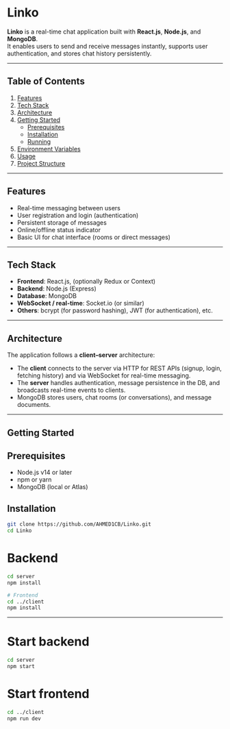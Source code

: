 # Linko

**Linko** is a real-time chat application built with **React.js**, **Node.js**, and **MongoDB**.  
It enables users to send and receive messages instantly, supports user authentication, and stores chat history persistently.

---

## Table of Contents

1. [Features](#features)
2. [Tech Stack](#tech-stack)
3. [Architecture](#architecture)
4. [Getting Started](#getting-started)
   - [Prerequisites](#prerequisites)
   - [Installation](#installation)
   - [Running](#running)
5. [Environment Variables](#environment-variables)
6. [Usage](#usage)
7. [Project Structure](#project-structure)

---

## Features

- Real-time messaging between users
- User registration and login (authentication)
- Persistent storage of messages
- Online/offline status indicator
- Basic UI for chat interface (rooms or direct messages)

---

## Tech Stack

- **Frontend**: React.js, (optionally Redux or Context)
- **Backend**: Node.js (Express)
- **Database**: MongoDB
- **WebSocket / real-time**: Socket.io (or similar)
- **Others**: bcrypt (for password hashing), JWT (for authentication), etc.

---

## Architecture

The application follows a **client–server** architecture:

- The **client** connects to the server via HTTP for REST APIs (signup, login, fetching history) and via WebSocket for real-time messaging.
- The **server** handles authentication, message persistence in the DB, and broadcasts real-time events to clients.
- MongoDB stores users, chat rooms (or conversations), and message documents.

---

## Getting Started

## Prerequisites

- Node.js v14 or later
- npm or yarn
- MongoDB (local or Atlas)

## Installation

```bash
git clone https://github.com/AHMED1CB/Linko.git
cd Linko
```

# Backend

```bash
cd server
npm install
```

```bash
# Frontend
cd ../client
npm install
```

---

# Start backend

```bash
cd server
npm start
```

# Start frontend

```bash
cd ../client
npm run dev
```
